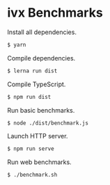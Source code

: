 # ivx Benchmarks

Install all dependencies.

```sh
$ yarn
```

Compile dependencies.

```sh
$ lerna run dist
```

Compile TypeScript.

```sh
$ npm run dist
```

Run basic benchmarks.

```sh
$ node ./dist/benchmark.js
```

Launch HTTP server.

```sh
$ npm run serve
```

Run web benchmarks.

```sh
$ ./benchmark.sh
```
